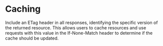 # Caching
Include an ETag header in all responses, identifying the specific version of the returned resource. This allows users to cache resources and use requests with this value in the If-None-Match header to determine if the cache should be updated.
